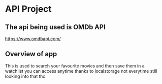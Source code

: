 # API Project

## The api being used is OMDb API
https://www.omdbapi.com/

## Overview of app
This is used to search your favourite movies and then save them in a watchlist you can access anytime thanks to localstorage not everytime still looking into that tho

